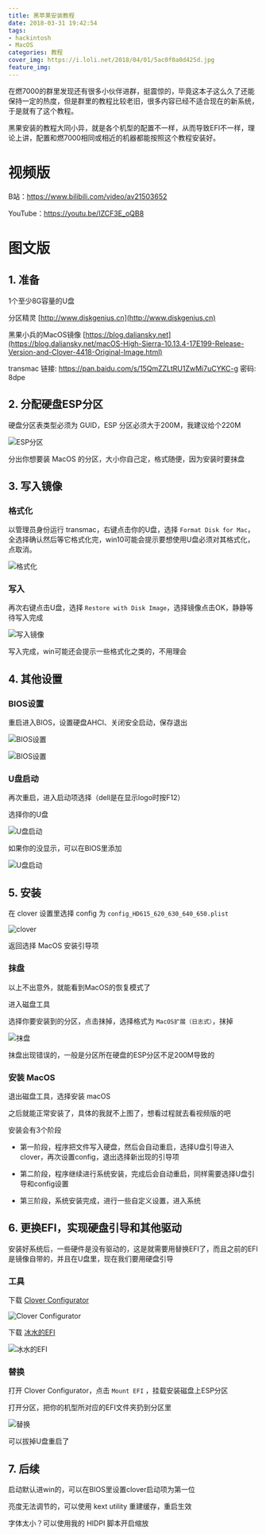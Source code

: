 ```yaml
---
title: 黑苹果安装教程
date: 2018-03-31 19:42:54
tags: 
- hackintosh
- MacOS
categories: 教程
cover_img: https://i.loli.net/2018/04/01/5ac0f0a0d425d.jpg
feature_img:
---
```


在燃7000的群里发现还有很多小伙伴进群，挺震惊的，毕竟这本子这么久了还能保持一定的热度，但是群里的教程比较老旧，很多内容已经不适合现在的新系统，于是就有了这个教程。

黑果安装的教程大同小异，就是各个机型的配置不一样，从而导致EFI不一样，理论上讲，配置和燃7000相同或相近的机器都能按照这个教程安装好。

# 视频版

B站：https://www.bilibili.com/video/av21503652

YouTube：https://youtu.be/IZCF3E_oQB8

# 图文版

## 1. 准备

1个至少8G容量的U盘

分区精灵 [http://www.diskgenius.cn](http://www.diskgenius.cn)

黑果小兵的MacOS镜像 [https://blog.daliansky.net](https://blog.daliansky.net/macOS-High-Sierra-10.13.4-17E199-Release-Version-and-Clover-4418-Original-Image.html)

transmac 链接: https://pan.baidu.com/s/15QmZZLtRU1ZwMi7uCYKC-g 密码: 8dpe

## 2. 分配硬盘ESP分区

硬盘分区表类型必须为 GUID，ESP 分区必须大于200M，我建议给个220M

![ESP分区](https://i.loli.net/2018/03/31/5abf6e9f2ecd6.png)

分出你想要装 MacOS 的分区，大小你自己定，格式随便，因为安装时要抹盘

## 3. 写入镜像

### 格式化

以管理员身份运行 transmac，右键点击你的U盘，选择 `Format Disk for Mac`，全选择确认然后等它格式化完，win10可能会提示要想使用U盘必须对其格式化，点取消。

![格式化](https://i.loli.net/2018/03/31/5abf6f80b9205.png)

### 写入

再次右键点击U盘，选择 `Restore with Disk Image`，选择镜像点击OK，静静等待写入完成

![写入镜像](https://i.loli.net/2018/03/31/5abf6f80c251c.png)

写入完成，win可能还会提示一些格式化之类的，不用理会

## 4. 其他设置

### BIOS设置

重启进入BIOS，设置硬盘AHCI、关闭安全启动，保存退出

![BIOS设置](https://i.loli.net/2018/03/31/5abf6331b1234.jpg)

![BIOS设置](https://i.loli.net/2018/03/31/5abf6331a9d57.jpg)

### U盘启动

再次重启，进入启动项选择（dell是在显示logo时按F12）

选择你的U盘

![U盘启动](https://i.loli.net/2018/03/31/5abf6a0327dab.jpg)

如果你的没显示，可以在BIOS里添加

![U盘启动](https://i.loli.net/2018/03/31/5abf653d1389d.jpg)

## 5. 安装

在 clover 设置里选择 config 为 `config_HD615_620_630_640_650.plist`

![clover](https://i.loli.net/2018/03/31/5abf6aee27f9b.jpg)

返回选择 MacOS 安装引导项

### 抹盘

以上不出意外，就能看到MacOS的恢复模式了

进入磁盘工具

选择你要安装到的分区，点击抹掉，选择格式为 `MacOS扩展（日志式）`，抹掉

![抹盘](https://i.loli.net/2018/03/31/5abf6e18e7ec2.jpg)

抹盘出现错误的，一般是分区所在硬盘的ESP分区不足200M导致的

### 安装 MacOS

退出磁盘工具，选择安装 macOS

之后就能正常安装了，具体的我就不上图了，想看过程就去看视频版的吧

安装会有3个阶段

- 第一阶段，程序把文件写入硬盘，然后会自动重启，选择U盘引导进入clover，再次设置config，退出选择新出现的引导项

- 第二阶段，程序继续进行系统安装，完成后会自动重启，同样需要选择U盘引导和config设置

- 第三阶段，系统安装完成，进行一些自定义设置，进入系统

## 6. 更换EFI，实现硬盘引导和其他驱动

安装好系统后，一些硬件是没有驱动的，这是就需要用替换EFI了，而且之前的EFI是镜像自带的，并且在U盘里，现在我们要用硬盘引导

### 工具

下载 [Clover Configurator](https://mackie100projects.altervista.org/download/ccv/)

![Clover Configurator](https://i.loli.net/2018/03/31/5abf7697197ef.png)

下载 [冰水的EFI](https://zhih.me/2017/dell-7460-7560-hackintosh)

![冰水的EFI](https://i.loli.net/2018/03/31/5abf76969efac.png)

### 替换

打开 Clover Configurator，点击 `Mount EFI` ，挂载安装磁盘上ESP分区

打开分区，把你的机型所对应的EFI文件夹扔到分区里

![替换](https://i.loli.net/2018/03/31/5abf7693a2c24.png)

可以拔掉U盘重启了

## 7. 后续

启动默认进win的，可以在BIOS里设置clover启动项为第一位

亮度无法调节的，可以使用 kext utility 重建缓存，重启生效

字体太小？可以使用我的 HIDPI 脚本开启缩放


